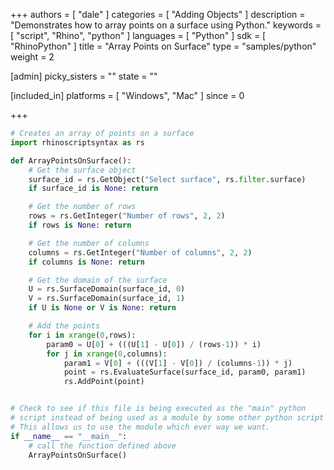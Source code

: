 +++
authors = [ "dale" ]
categories = [ "Adding Objects" ]
description = "Demonstrates how to array points on a surface using Python."
keywords = [ "script", "Rhino", "python" ]
languages = [ "Python" ]
sdk = [ "RhinoPython" ]
title = "Array Points on Surface"
type = "samples/python"
weight = 2

[admin]
picky_sisters = ""
state = ""

[included_in]
platforms = [ "Windows", "Mac" ]
since = 0

+++

```python
# Creates an array of points on a surface
import rhinoscriptsyntax as rs

def ArrayPointsOnSurface():
    # Get the surface object
    surface_id = rs.GetObject("Select surface", rs.filter.surface)
    if surface_id is None: return

    # Get the number of rows
    rows = rs.GetInteger("Number of rows", 2, 2)
    if rows is None: return

    # Get the number of columns
    columns = rs.GetInteger("Number of columns", 2, 2)
    if columns is None: return

    # Get the domain of the surface
    U = rs.SurfaceDomain(surface_id, 0)
    V = rs.SurfaceDomain(surface_id, 1)
    if U is None or V is None: return

    # Add the points
    for i in xrange(0,rows):
        param0 = U[0] + (((U[1] - U[0]) / (rows-1)) * i)
        for j in xrange(0,columns):
            param1 = V[0] + (((V[1] - V[0]) / (columns-1)) * j)
            point = rs.EvaluateSurface(surface_id, param0, param1)
            rs.AddPoint(point)


# Check to see if this file is being executed as the "main" python
# script instead of being used as a module by some other python script
# This allows us to use the module which ever way we want.
if __name__ == "__main__":
    # call the function defined above
    ArrayPointsOnSurface()
```
